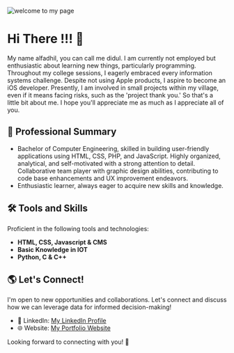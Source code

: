 ![welcome to my page](https://github.com/diidhul/diidhul/assets/74520695/3204eccc-4386-4bae-9471-14cf30cbba45)

# Hi There !!! 👋

My name alfadhil, you can call me didul. I am currently not employed but enthusiastic about learning new things, particularly programming. Throughout my college sessions, I eagerly embraced every information systems challenge. Despite not using Apple products, I aspire to become an iOS developer. Presently, I am involved in small projects within my village, even if it means facing risks, such as the 'project thank you.' So that's a little bit about me. I hope you'll appreciate me as much as I appreciate all of you.


## 💼 Professional Summary

- Bachelor of Computer Engineering, skilled in building user-friendly applications using HTML, CSS, PHP, and JavaScript. Highly organized, analytical, and self-motivated with a strong attention to detail. Collaborative team player with graphic design abilities, contributing to code base enhancements and UX improvement endeavors. 
- Enthusiastic learner, always eager to acquire new skills and knowledge.

## 🛠️ Tools and Skills

Proficient in the following tools and technologies:

- **HTML, CSS, Javascript & CMS**
- **Basic Knowledge in IOT**
- **Python, C & C++**

## 🌎 Let's Connect!

I'm open to new opportunities and collaborations. Let's connect and discuss how we can leverage data for informed decision-making!

- 💼 LinkedIn: [My LinkedIn Profile](https://www.linkedin.com/in/alfadhil)
- 🌐 Website: [My Portfolio Website](http://diidhul.github.io/)

Looking forward to connecting with you! 🌟
